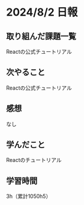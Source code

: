 # 2024/8/2 日報
## 取り組んだ課題一覧
Reactの公式チュートリアル

## 次やること
Reactの公式チュートリアル


## 感想
なし


## 学んだこと
Reactのチュートリアル


## 学習時間
3h（累計1050h5）
